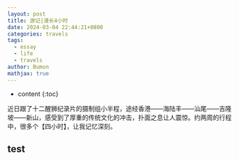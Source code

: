 ```yaml
---
layout: post
title: 游记|漫长4小时
date: 2024-03-04 22:44:21+0800
categories: travels
tags:
  - essay
  - life
  - travels
author: Bumon
mathjax: true
---
```


* content
{:toc}

近日跟了十二醒狮纪录片的摄制组小半程，途经香港——海陆丰——汕尾——吉隆坡——新山，感受到了厚重的传统文化的冲击，扑面之息让人震惊。约两周的行程中，很多个【四小时】，让我记忆深刻。





## test

